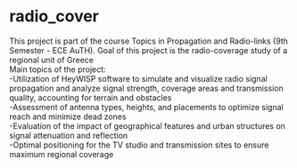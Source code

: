 # radio_cover
This project is part of the course Topics in Propagation and Radio-links (9th Semester - ECE AuTH). Goal of this project is the radio-coverage study of a regional unit of Greece <br>
Main topics of the project: <br>
  -Utilization of HeyWISP software to simulate and visualize radio signal propagation and analyze signal strength, coverage areas and transmission quality, accounting for terrain and obstacles <br>
  -Assessment of antenna types, heights, and placements to optimize signal reach and minimize dead zones <br>
  -Evaluation of the impact of geographical features and urban structures on signal attenuation and reflection <br>
  -Optimal positioning for the TV studio and transmission sites to ensure maximum regional coverage <br>

